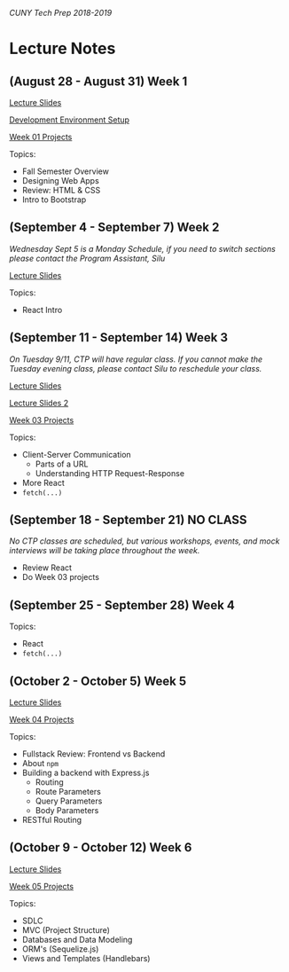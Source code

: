 _CUNY Tech Prep 2018-2019_

# Lecture Notes

## (August 28 - August 31) Week 1

[Lecture Slides](lecture-01.pdf)

[Development Environment Setup](../guides/development-environment-setup.md)

[Week 01 Projects](https://github.com/CUNYTechPrep/week-01-projects)

Topics:

- Fall Semester Overview
- Designing Web Apps
- Review: HTML & CSS
- Intro to Bootstrap

## (September 4 - September 7) Week 2 

_Wednesday Sept 5 is a Monday Schedule, if you need to switch sections please contact the Program Assistant, Silu_

[Lecture Slides](lecture-02.pdf)

Topics:

- React Intro

## (September 11 - September 14) Week 3

_On Tuesday 9/11, CTP will have regular class. If you cannot make the Tuesday evening class, please contact Silu to reschedule your class._

[Lecture Slides](lecture-03.pdf)

[Lecture Slides 2](lecture-03-part-2.pdf)

[Week 03 Projects](https://github.com/CUNYTechPrep/week-03-projects)

Topics:

- Client-Server Communication
    + Parts of a URL
    + Understanding HTTP Request-Response
- More React
- `fetch(...)`

## (September 18 - September 21) NO CLASS

_No CTP classes are scheduled, but various workshops, events, and mock interviews will be taking place throughout the week._


- Review React
- Do Week 03 projects

## (September 25 - September 28) Week 4

Topics:

- React
- `fetch(...)`


## (October 2 - October 5) Week 5

[Lecture Slides](lecture-04.pdf)

[Week 04 Projects](https://github.com/CUNYTechPrep/week-04-projects)

Topics:

- Fullstack Review: Frontend vs Backend
- About `npm`
- Building a backend with Express.js
  + Routing
  + Route Parameters
  + Query Parameters
  + Body Parameters
- RESTful Routing

## (October 9 - October 12) Week 6

[Lecture Slides](lecture-05.pdf)

[Week 05 Projects](https://github.com/CUNYTechPrep/week-05-projects)

Topics: 

- SDLC
- MVC (Project Structure)
- Databases and Data Modeling
- ORM's (Sequelize.js)
- Views and Templates (Handlebars)
